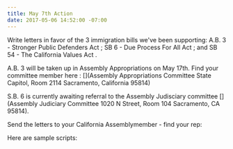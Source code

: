 ```yaml
---
title: May 7th Action
date: 2017-05-06 14:52:00 -07:00
---
```


Write letters in favor of the 3 immigration bills we've been supporting:  A.B. 3 - Stronger Public Defenders Act [](https://www.aclunc.org/our-work/legislation/strengthening-public-defenders-act-ab-3); SB 6 - Due Process For All Act [](https://www.aclusocal.org/en/legislation/due-process-all-act); and SB 54 - The California Values Act [](https://www.aclunc.org/our-work/legislation/california-values-act-sb-54). 

A.B. 3 will be taken up in Assembly Appropriations on May 17th. Find your committee member here : [](Assembly Appropriations Committee State Capitol, Room 2114 Sacramento, California 95814)

S.B. 6 is currently awaiting referral to the Assembly Judisciary committee [](Assembly Judiciary Committee 1020 N Street, Room 104 Sacramento, CA 95814).   

Send the letters to your California Assemblymember - find your rep: [](http://findyourrep.legislature.ca.gov/)

 Here are sample scripts: